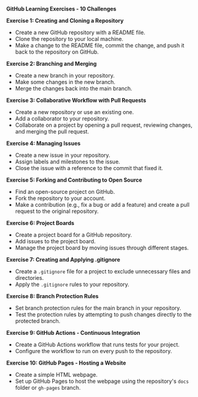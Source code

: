 **GitHub Learning Exercises - 10 Challenges**

**Exercise 1: Creating and Cloning a Repository**
- Create a new GitHub repository with a README file.
- Clone the repository to your local machine.
- Make a change to the README file, commit the change, and push it back to the repository on GitHub.

**Exercise 2: Branching and Merging**
- Create a new branch in your repository.
- Make some changes in the new branch.
- Merge the changes back into the main branch.

**Exercise 3: Collaborative Workflow with Pull Requests**
- Create a new repository or use an existing one.
- Add a collaborator to your repository.
- Collaborate on a project by opening a pull request, reviewing changes, and merging the pull request.

**Exercise 4: Managing Issues**
- Create a new issue in your repository.
- Assign labels and milestones to the issue.
- Close the issue with a reference to the commit that fixed it.

**Exercise 5: Forking and Contributing to Open Source**
- Find an open-source project on GitHub.
- Fork the repository to your account.
- Make a contribution (e.g., fix a bug or add a feature) and create a pull request to the original repository.

**Exercise 6: Project Boards**
- Create a project board for a GitHub repository.
- Add issues to the project board.
- Manage the project board by moving issues through different stages.

**Exercise 7: Creating and Applying .gitignore**
- Create a `.gitignore` file for a project to exclude unnecessary files and directories.
- Apply the `.gitignore` rules to your repository.

**Exercise 8: Branch Protection Rules**
- Set branch protection rules for the main branch in your repository.
- Test the protection rules by attempting to push changes directly to the protected branch.

**Exercise 9: GitHub Actions - Continuous Integration**
- Create a GitHub Actions workflow that runs tests for your project.
- Configure the workflow to run on every push to the repository.

**Exercise 10: GitHub Pages - Hosting a Website**
- Create a simple HTML webpage.
- Set up GitHub Pages to host the webpage using the repository's `docs` folder or `gh-pages` branch.

